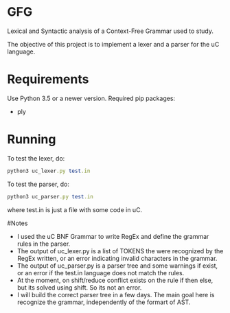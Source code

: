 # GFG
Lexical and Syntactic analysis of a Context-Free Grammar used to study.


The objective of this project is to implement a lexer and a parser for the uC language.

# Requirements
Use Python 3.5 or a newer version.
Required pip packages:
 - ply
 
# Running
To test the lexer, do:
```ruby
python3 uc_lexer.py test.in 
```

To test the parser, do:
```ruby
python3 uc_parser.py test.in 
```

where test.in is just a file with some code in uC.

#Notes
- I used the uC BNF Grammar to write RegEx and define the grammar rules in the parser.
- The output of uc_lexer.py is a list of TOKENS the were recognized by the RegEx written, or an error indicating invalid characters in the grammar.
- The output of uc_parser.py is a parser tree and some warnings if exist, or an error if the test.in language does not match the rules.
- At the moment, on shift/reduce conflict exists on the rule if then else, but its solved using shift. So its not an error.
- I will build the correct parser tree in a few days. The main goal here is recognize the grammar, independently of the formart of AST.
